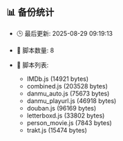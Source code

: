 ## 📊 备份统计

- 🕒 最后更新: 2025-08-29 09:19:13
- 📁 脚本数量: 8
- 📄 脚本列表:

  - IMDb.js (14921 bytes)
  - combined.js (203528 bytes)
  - danmu_auto.js (75673 bytes)
  - danmu_playurl.js (46918 bytes)
  - douban.js (96169 bytes)
  - letterboxd.js (33802 bytes)
  - person_movie.js (7843 bytes)
  - trakt.js (15474 bytes)
